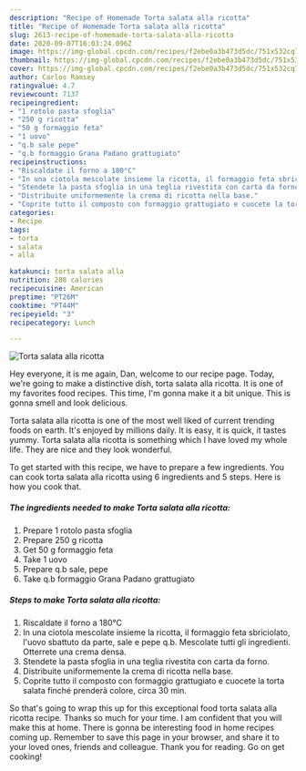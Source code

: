```yaml
---
description: "Recipe of Homemade Torta salata alla ricotta"
title: "Recipe of Homemade Torta salata alla ricotta"
slug: 2613-recipe-of-homemade-torta-salata-alla-ricotta
date: 2020-09-07T16:03:24.096Z
image: https://img-global.cpcdn.com/recipes/f2ebe0a3b473d5dc/751x532cq70/torta-salata-alla-ricotta-recipe-main-photo.jpg
thumbnail: https://img-global.cpcdn.com/recipes/f2ebe0a3b473d5dc/751x532cq70/torta-salata-alla-ricotta-recipe-main-photo.jpg
cover: https://img-global.cpcdn.com/recipes/f2ebe0a3b473d5dc/751x532cq70/torta-salata-alla-ricotta-recipe-main-photo.jpg
author: Carlos Ramsey
ratingvalue: 4.7
reviewcount: 7137
recipeingredient:
- "1 rotolo pasta sfoglia"
- "250 g ricotta"
- "50 g formaggio feta"
- "1 uovo"
- "q.b sale pepe"
- "q.b formaggio Grana Padano grattugiato"
recipeinstructions:
- "Riscaldate il forno a 180°C"
- "In una ciotola mescolate insieme la ricotta, il formaggio feta sbriciolato, l&#39;uovo sbattuto da parte, sale e pepe q.b. Mescolate tutti gli ingredienti. Otterrete una crema densa."
- "Stendete la pasta sfoglia in una teglia rivestita con carta da forno."
- "Distribuite uniformemente la crema di ricotta nella base."
- "Coprite tutto il composto con formaggio grattugiato e cuocete la torta salata finché prenderà colore, circa 30 min."
categories:
- Recipe
tags:
- torta
- salata
- alla

katakunci: torta salata alla 
nutrition: 288 calories
recipecuisine: American
preptime: "PT26M"
cooktime: "PT44M"
recipeyield: "3"
recipecategory: Lunch

---
```



![Torta salata alla ricotta](https://img-global.cpcdn.com/recipes/f2ebe0a3b473d5dc/751x532cq70/torta-salata-alla-ricotta-recipe-main-photo.jpg)

Hey everyone, it is me again, Dan, welcome to our recipe page. Today, we're going to make a distinctive dish, torta salata alla ricotta. It is one of my favorites food recipes. This time, I'm gonna make it a bit unique. This is gonna smell and look delicious.

Torta salata alla ricotta is one of the most well liked of current trending foods on earth. It's enjoyed by millions daily. It is easy, it is quick, it tastes yummy. Torta salata alla ricotta is something which I have loved my whole life. They are nice and they look wonderful.




To get started with this recipe, we have to prepare a few ingredients. You can cook torta salata alla ricotta using 6 ingredients and 5 steps. Here is how you cook that.

<!--inarticleads1-->

##### The ingredients needed to make Torta salata alla ricotta:

1. Prepare 1 rotolo pasta sfoglia
1. Prepare 250 g ricotta
1. Get 50 g formaggio feta
1. Take 1 uovo
1. Prepare q.b sale, pepe
1. Take q.b formaggio Grana Padano grattugiato




<!--inarticleads2-->

##### Steps to make Torta salata alla ricotta:

1. Riscaldate il forno a 180°C
1. In una ciotola mescolate insieme la ricotta, il formaggio feta sbriciolato, l&#39;uovo sbattuto da parte, sale e pepe q.b. Mescolate tutti gli ingredienti. Otterrete una crema densa.
1. Stendete la pasta sfoglia in una teglia rivestita con carta da forno.
1. Distribuite uniformemente la crema di ricotta nella base.
1. Coprite tutto il composto con formaggio grattugiato e cuocete la torta salata finché prenderà colore, circa 30 min.




So that's going to wrap this up for this exceptional food torta salata alla ricotta recipe. Thanks so much for your time. I am confident that you will make this at home. There is gonna be interesting food in home recipes coming up. Remember to save this page in your browser, and share it to your loved ones, friends and colleague. Thank you for reading. Go on get cooking!
